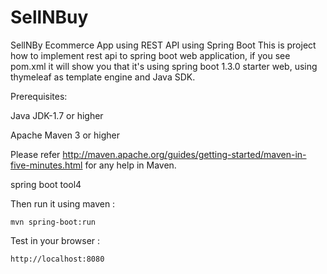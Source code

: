 # SellNBuy
SellNBy Ecommerce App using REST API using Spring Boot
This is project how to implement rest api to spring boot web application, if you see pom.xml it will show you that it's using spring boot 1.3.0 starter web, using thymeleaf as template engine and Java SDK.

Prerequisites:

Java JDK-1.7 or higher

Apache Maven 3 or higher

Please refer http://maven.apache.org/guides/getting-started/maven-in-five-minutes.html for any help in Maven.

spring boot tool4

Then run it using maven :

	mvn spring-boot:run
  
Test in your browser :

	http://localhost:8080
